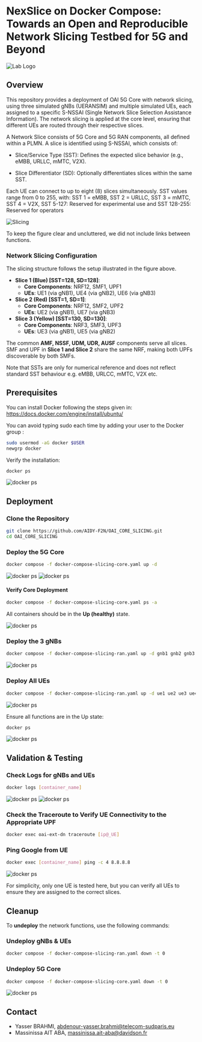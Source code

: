 # NexSlice on Docker Compose: Towards an Open and Reproducible Network Slicing Testbed for 5G and Beyond
![Lab Logo](fig/logo_aidy_f2n.png)
## Overview

This repository provides a deployment of OAI 5G Core with network slicing, using three simulated gNBs (UERANSIM) and multiple simulated UEs, each assigned to a specific S-NSSAI (Single Network Slice Selection Assistance Information). The network slicing is applied at the core level, ensuring that different UEs are routed through their respective slices.

A Network Slice consists of 5G Core and 5G RAN components, all defined within a PLMN. A slice is identified using S-NSSAI, which consists of:

- Slice/Service Type (SST): Defines the expected slice behavior (e.g., eMBB, URLLC, mMTC, V2X).

- Slice Differentiator (SD): Optionally differentiates slices within the same SST.

Each UE can connect to up to eight (8) slices simultaneously. SST values range from 0 to 255, with: SST 1 = eMBB, SST 2 = URLLC, SST 3 = mMTC, SST 4 = V2X, SST 5-127: Reserved for experimental use and SST 128-255: Reserved for operators

![Slicing](fig/slicing.png)

To keep the figure clear and uncluttered, we did not include links between functions.

### **Network Slicing Configuration**

The slicing structure follows the setup illustrated in the figure above.

- **Slice 1 (Blue) [SST=128, SD=128]**:
  - **Core Components**: NRF12, SMF1, UPF1
  - **UEs**: UE1 (via gNB1), UE4 (via gNB2), UE6 (via gNB3)
- **Slice 2 (Red) [SST=1, SD=1]**:
  - **Core Components**: NRF12, SMF2, UPF2
  - **UEs**: UE2 (via gNB1), UE7 (via gNB3)
- **Slice 3 (Yellow) [SST=130, SD=130]**:
  - **Core Components**: NRF3, SMF3, UPF3
  - **UEs**: UE3 (via gNB1), UE5 (via gNB2)

The common **AMF, NSSF, UDM, UDR, AUSF** components serve all slices. SMF and UPF in **Slice 1 and Slice 2** share the same NRF, making both UPFs discoverable by both SMFs.

Note that SSTs are only for numerical reference and does not reflect standard SST behaviour e.g. eMBB, URLCC, mMTC, V2X etc.

## Prerequisites

You can install Docker following the steps given in: https://docs.docker.com/engine/install/ubuntu/

You can avoid typing sudo each time by adding your user to the Docker group : 
```bash
sudo usermod -aG docker $USER 
newgrp docker
```
Verify the installation:

```bash
docker ps
```
![docker ps](fig/ps.png)


## Deployment

### **Clone the Repository**

```bash
git clone https://github.com/AIDY-F2N/OAI_CORE_SLICING.git
cd OAI_CORE_SLICING
```

### **Deploy the 5G Core**

```bash
docker compose -f docker-compose-slicing-core.yaml up -d
```
![docker ps](fig/core-1.png)
![docker ps](fig/core-2.png)

#### **Verify Core Deployment**

```bash
docker compose -f docker-compose-slicing-core.yaml ps -a
```
All containers should be in the **Up (healthy)** state.

![docker ps](fig/test-core.png)


### **Deploy the 3 gNBs**

```bash
docker compose -f docker-compose-slicing-ran.yaml up -d gnb1 gnb2 gnb3
```
![docker ps](fig/gnbs.png)

### **Deploy All UEs**

```bash
docker compose -f docker-compose-slicing-ran.yaml up -d ue1 ue2 ue3 ue4 ue5 ue6 ue7
```
![docker ps](fig/ues.png)

Ensure all functions are in the Up state:

```bash
docker ps
```
![docker ps](fig/all.png)


## **Validation & Testing**

### **Check Logs for gNBs and UEs**

```bash
docker logs [container_name]
```
![docker ps](fig/logs-gnb1.png)
![docker ps](fig/logs-ue1.png)

### **Check the Traceroute to Verify UE Connectivity to the Appropriate UPF**

```bash
docker exec oai-ext-dn traceroute [ip@_UE]
```

### **Ping Google from UE**

```bash
docker exec [container_name] ping -c 4 8.8.8.8
```
![docker ps](fig/test-ue1.png)

For simplicity, only one UE is tested here, but you can verify all UEs to ensure they are assigned to the correct slices.

## **Cleanup**

To **undeploy** the network functions, use the following commands:

### **Undeploy gNBs & UEs**

```bash
docker compose -f docker-compose-slicing-ran.yaml down -t 0
```

### **Undeploy 5G Core**

```bash
docker compose -f docker-compose-slicing-core.yaml down -t 0
```
![docker ps](fig/undeploy.png)


## **Contact**
- Yasser BRAHMI, abdenour-yasser.brahmi@telecom-sudparis.eu
- Massinissa AIT ABA, massinissa.ait-aba@davidson.fr
